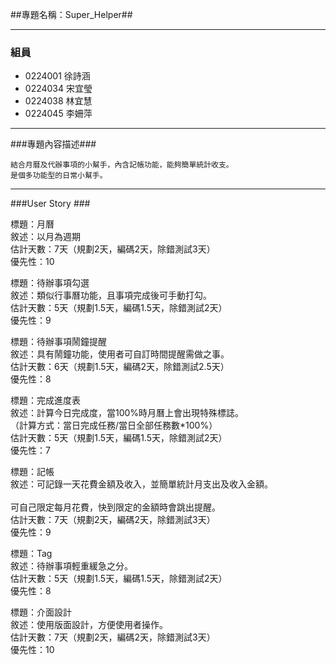##專題名稱：Super_Helper##

----------

### 組員 ###

- 0224001 徐詩涵
- 0224034 宋宜瑩
- 0224038 林宜慧
- 0224045 李姍萍

----------
###專題內容描述###

    結合月曆及代辦事項的小幫手，內含記帳功能，能夠簡單統計收支。
    是個多功能型的日常小幫手。

----------
###User Story ###

標題：月曆<br>
敘述：以月為週期<br>
估計天數：7天（規劃2天，編碼2天，除錯測試3天）<br>
優先性：10<br>

標題：待辦事項勾選<br>
敘述：類似行事曆功能，且事項完成後可手動打勾。<br>
估計天數：5天（規劃1.5天，編碼1.5天，除錯測試2天）<br>
優先性：9<br>

標題：待辦事項鬧鐘提醒<br>
敘述：具有鬧鐘功能，使用者可自訂時間提醒需做之事。<br>
估計天數：6天（規劃1.5天，編碼2天，除錯測試2.5天）<br>
優先性：8<br>

標題：完成進度表<br>
敘述：計算今日完成度，當100%時月曆上會出現特殊標誌。<br>
      （計算方式：當日完成任務/當日全部任務數*100%）<br>
估計天數：5天（規劃1.5天，編碼1.5天，除錯測試2天）<br>
優先性：7<br>

標題：記帳<br>
敘述：可記錄一天花費金額及收入，並簡單統計月支出及收入金額。<br>    
    可自己限定每月花費，快到限定的金額時會跳出提醒。<br>
估計天數：7天（規劃2天，編碼2天，除錯測試3天）<br>
優先性：9<br>

標題：Tag<br>
敘述：待辦事項輕重緩急之分。<br>
估計天數：5天（規劃1.5天，編碼1.5天，除錯測試2天）<br>
優先性：8<br>

標題：介面設計<br>
敘述：使用版面設計，方便使用者操作。<br>
估計天數：7天（規劃2天，編碼2天，除錯測試3天）<br>
優先性：10<br>
